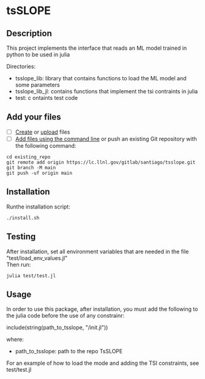 # tsSLOPE


## Description

This project implements the interface that reads an ML model trained in python to be used in julia

Directories:
  - tsslope_lib: library that contains functions to load the ML model and some parameters
  - tsslope_lib_jl: contains functions that implement the tsi contraints in julia
  - test: c ontaints test code

## Add your files

- [ ] [Create](https://docs.gitlab.com/ee/user/project/repository/web_editor.html#create-a-file) or [upload](https://docs.gitlab.com/ee/user/project/repository/web_editor.html#upload-a-file) files
- [ ] [Add files using the command line](https://docs.gitlab.com/ee/gitlab-basics/add-file.html#add-a-file-using-the-command-line) or push an existing Git repository with the following command:

```
cd existing_repo
git remote add origin https://lc.llnl.gov/gitlab/santiago/tsslope.git
git branch -M main
git push -uf origin main
```

## Installation

Runthe installation script:
  
    ./install.sh 

## Testing

After installation, set all environment variables that are needed in the file "test/load_env_values.jl"    
Then run:
   
    julia test/test.jl

## Usage

In order to use this package, after installation, you must add the following to the julia code before the use of any constrainr:

include(string(path_to_tsslope, "/init.jl"))
  
where: 
 - path_to_tsslope: path to the repo TsSLOPE

For an example of how to load the mode and adding the TSI constraints, see test/test.jl
